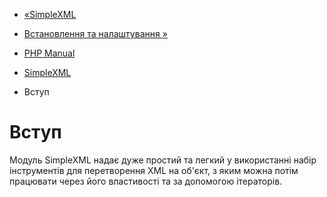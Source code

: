 - [«SimpleXML](book.simplexml.md)
- [Встановлення та налаштування »](simplexml.setup.md)

- [PHP Manual](index.md)
- [SimpleXML](book.simplexml.md)
-   Вступ

# Вступ

Модуль SimpleXML надає дуже простий та легкий у використанні
набір інструментів для перетворення XML на об'єкт, з яким можна
потім працювати через його властивості та за допомогою ітераторів.

